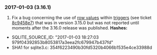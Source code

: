 ### 2017\-01\-03 (3\.16\.1\)

1. Fix a bug concerning the use of [row values](rowvalue.html) within [triggers](lang_createtrigger.html)
 (see ticket [8c9458e7](https://www.sqlite.org/src/info/8c9458e7))
 that was in version 3\.15\.0 but was not reported until moments after the 3\.16\.0
 release was published.
**Hashes:**
- SQLITE\_SOURCE\_ID: "2017\-01\-03 18:27:03 979f04392853b8053817a3eea2fc679947b437fd"
- SHA1 for sqlite3\.c: 354f6223490b30fd5320b4066b1535e4ce33988d




